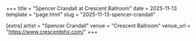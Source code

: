 +++
title = "Spencer Crandall at Crescent Ballroom"
date = 2025-11-13
template = "page.html"
slug = "2025-11-13-spencer-crandall"

[extra]
artist = "Spencer Crandall"
venue = "Crescent Ballroom"
venue_url = "https://www.crescentphx.com/"
+++
